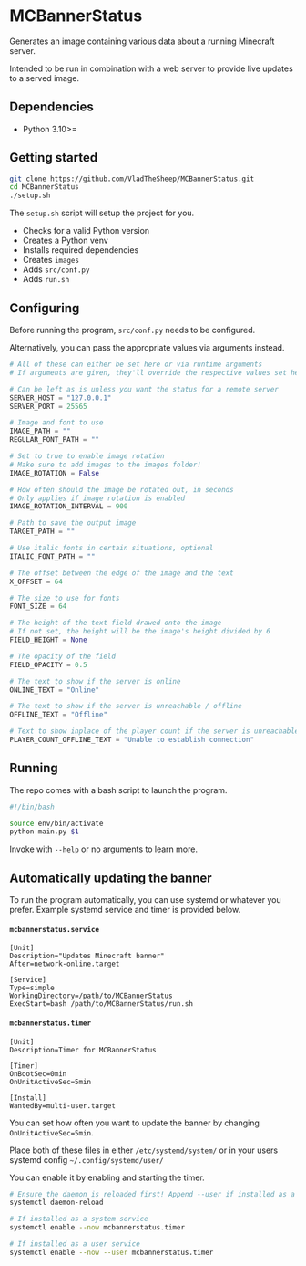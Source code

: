 # MCBannerStatus
Generates an image containing various data about a running Minecraft server.

Intended to be run in combination with a web server to provide live updates to a served image.

## Dependencies

 - Python 3.10>=

## Getting started

```Bash
git clone https://github.com/VladTheSheep/MCBannerStatus.git
cd MCBannerStatus
./setup.sh
```
The `setup.sh` script will setup the project for you.

 - Checks for a valid Python version
 - Creates a Python venv
 - Installs required dependencies
 - Creates `images`
 - Adds `src/conf.py`
 - Adds `run.sh`

## Configuring

Before running the program, `src/conf.py` needs to be configured.

Alternatively, you can pass the appropriate values via arguments instead.

```Python
# All of these can either be set here or via runtime arguments
# If arguments are given, they'll override the respective values set here

# Can be left as is unless you want the status for a remote server
SERVER_HOST = "127.0.0.1"
SERVER_PORT = 25565

# Image and font to use
IMAGE_PATH = ""
REGULAR_FONT_PATH = ""

# Set to true to enable image rotation
# Make sure to add images to the images folder!
IMAGE_ROTATION = False

# How often should the image be rotated out, in seconds
# Only applies if image rotation is enabled
IMAGE_ROTATION_INTERVAL = 900

# Path to save the output image
TARGET_PATH = ""

# Use italic fonts in certain situations, optional
ITALIC_FONT_PATH = ""

# The offset between the edge of the image and the text
X_OFFSET = 64

# The size to use for fonts
FONT_SIZE = 64

# The height of the text field drawed onto the image
# If not set, the height will be the image's height divided by 6
FIELD_HEIGHT = None

# The opacity of the field
FIELD_OPACITY = 0.5

# The text to show if the server is online
ONLINE_TEXT = "Online"

# The text to show if the server is unreachable / offline
OFFLINE_TEXT = "Offline"

# Text to show inplace of the player count if the server is unreachable / offline
PLAYER_COUNT_OFFLINE_TEXT = "Unable to establish connection"
```

## Running

The repo comes with a bash script to launch the program.

```Bash
#!/bin/bash

source env/bin/activate
python main.py $1
```

Invoke with `--help` or no arguments to learn more.

## Automatically updating the banner

To run the program automatically, you can use systemd or whatever you prefer. Example systemd service and timer is provided below.

#### `mcbannerstatus.service`

```
[Unit]
Description="Updates Minecraft banner"
After=network-online.target

[Service]
Type=simple
WorkingDirectory=/path/to/MCBannerStatus
ExecStart=bash /path/to/MCBannerStatus/run.sh
```

#### `mcbannerstatus.timer`

```
[Unit]
Description=Timer for MCBannerStatus

[Timer]
OnBootSec=0min
OnUnitActiveSec=5min

[Install]
WantedBy=multi-user.target
```

You can set how often you want to update the banner by changing `OnUnitActiveSec=5min`.

Place both of these files in either `/etc/systemd/system/` or in your users systemd config `~/.config/systemd/user/`

You can enable it by enabling and starting the timer.

```Bash
# Ensure the daemon is reloaded first! Append --user if installed as a user service
systemctl daemon-reload

# If installed as a system service
systemctl enable --now mcbannerstatus.timer

# If installed as a user service
systemctl enable --now --user mcbannerstatus.timer
```
